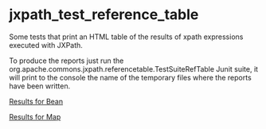 jxpath_test_reference_table
===========================

Some tests  that print an HTML table of the results of xpath expressions executed with JXPath.

To produce the reports just run the org.apache.commons.jxpath.referencetable.TestSuiteRefTable Junit suite, it will print to the console the name of the temporary files where the reports have been written.  

[Results for Bean](http://eleumik.github.io/jxpath_test_reference_table/TestReferenceTableBean.html)

[Results for Map](http://eleumik.github.io/jxpath_test_reference_table/TestReferenceTableMap.html)

